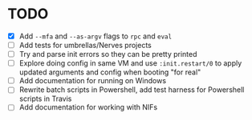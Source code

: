# TODO

- [x] Add `--mfa` and `--as-argv` flags to `rpc` and `eval`
- [ ] Add tests for umbrellas/Nerves projects
- [ ] Try and parse init errors so they can be pretty printed
- [ ] Explore doing config in same VM and use `:init.restart/0` to apply updated
      arguments and config when booting "for real"
- [ ] Add documentation for running on Windows
- [ ] Rewrite batch scripts in Powershell, add test harness for Powershell
      scripts in Travis
- [ ] Add documentation for working with NIFs
